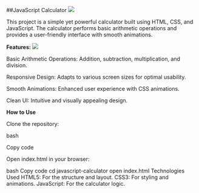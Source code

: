 ##JavaScript Calculator
<img src="https://i.pinimg.com/originals/50/da/8c/50da8c44ba216bd8d5c20992bc8ce939.gif">



This project is a simple yet powerful calculator built using HTML, CSS, and JavaScript. The calculator performs basic arithmetic operations and provides a user-friendly interface with smooth animations.


**Features:**
<img src="https://user-images.githubusercontent.com/73097560/115834477-dbab4500-a447-11eb-908a-139a6edaec5c.gif">

Basic Arithmetic Operations: Addition, subtraction, multiplication, and division.

Responsive Design: Adapts to various screen sizes for optimal usability.

Smooth Animations: Enhanced user experience with CSS animations.

Clean UI: Intuitive and visually appealing design.



**How to Use**


Clone the repository:

bash

Copy code



Open index.html in your browser:

bash
Copy code
cd javascript-calculator
open index.html
Technologies Used
HTML5: For the structure and layout.
CSS3: For styling and animations.
JavaScript: For the calculator logic.
